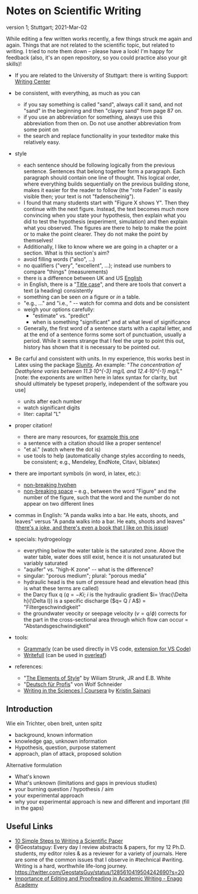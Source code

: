 # Notes on Scientific Writing

version 1; Stuttgart; 2021-Mar-02

While editing a few written works recently, a few things struck me again and again. Things that are not related to the scientific topic, but related to writing. I tried to note them down – please have a look! I'm happy for feedback (also, it's an open repository, so you could practice also your git skills)!

- If you are related to the University of Stuttgart: there is writing Support: [Writing Center](https://www.sz.uni-stuttgart.de/en/writing_center/mainpage/)

- be consistent, with everything, as much as you can
    - if you say something is called "sand", always call it sand, and not "sand" in the beginning and then "clayey sand" from page 87 on.
    - if you use an abbreviation for something, always use this abbreviation from then on. Do not use another abbreviation from some point on
	- the search and replace functionality in your texteditor make this relatively easy.

- style
    - each sentence should be following logically from the previous sentence. Sentences that belong together form a paragraph. Each paragraph should contain one line of thought. This logical order, where everything builds sequentially on the previous building stone, makes it easier for the reader to follow (the "rote Faden" is easily visible then; your text is not "fadenscheinig").
    - I found that many students start with "Figure X shows Y". Then they continue with the next figure. Instead, the text becomes much more convincing when you state your hypothesis, then explain what you did  to test the hypothesis (experiment, simulation) and then explain what you observed. The figures are there to help to make the point or to make the point clearer. They do not make the point by themselves!
    - Additionally, I like to know where we are going in a chapter or a section. What is this section's aim?
    - avoid filling words ("also", ...)
    - no qualifiers ("very", "excellent", ...); instead use numbers to compare "things" (measurements)
    - there is a difference between UK and US [English](http://www.tysto.com/uk-us-spelling-list.html)
    - in English, there is a "[Title case](https://en.wikipedia.org/wiki/Title_case)", and there are tools that convert a text (a heading) consistently
    - something can be seen *on* a figure or *in* a table.
    - "e.g., ..." and "i.e., " -- watch for comma and dots and be consistent
    - weigh your options carefully:
        - "estimate" vs. "predict"
        - when is something "significant" and at what level of significance
    - Generally, the first word of a sentence starts with a capital letter, and at the end of a sentence forms some sort of punctuation, usually a period. While it seems strange that I feel the urge to point this out, history has shown that it is necessary to be pointed out.


- Be carful and consistent with units. In my experience, this works best in Latex using the package [SIunitx](https://www.namsu.de/Extra/pakete/Siunitx.pdf). An example: "*The concentration of Deathylene varies between 11.3⋅10^{-3} mg/L and 12.4⋅10^{-1} mg/L*" [note: the exponents are written here in latex syntax for clarity, but should ultimately be typeset properly, independent of the software you use]
    - units after each number
    - watch significant digits
    - liter: capital "L"
    
- proper citation!
    - there are many resources, for [example this one](http://tim.thorpeallen.net/Courses/Reference/Citations.html)
    - a sentence with a citation should like a proper sentence!
    - "et al." (watch where the dot is)
    - use tools to help (automatically change styles according to needs, be consistent; e.g., Mendeley, EndNote, Citavi, biblatex)
    
    
- there are important symbols (in word, in latex, etc.):
    - [non-breaking hyphen](https://en.wikipedia.org/wiki/Wikipedia:Non-breaking_hyphen)
    - [non-breaking space](https://en.wikipedia.org/wiki/Non-breaking_space) – e.g., between the word "Figure" and the number of the figure, such that the word and the number do not appear on two different lines
    
- commas in English:
    "A panda walks into a bar. He eats, shoots, and leaves" versus "A panda walks into a bar. He eats, shoots and leaves" ([there's a joke, and there's even a book that I like on this issue](https://adeptenglish.com/lessons/english-learn-grammar-7/#eats-shoots-and-leaves-the-joke))


- specials: hydrogeology
    - everything below the water table is the saturated zone. Above the water table, water does still exist, hence it is not unsaturated but variably saturated
    - "aquifer" vs. "high-K zone" -- what is the difference?
    - singular: "porous medium"; plural: "porous media"
    - hydraulic head is the sum of pressure head and elevation head (this is what these terms are called)
	- the Darcy flux q ($q=-K i$; $i$ is the hydraulic gradient $i= \frac{\Delta h}{\Delta l}) is a specific discharge ($q= Q / A$)  = "Filtergeschwindigkeit"
	- the groundwater veocity or seepage velocity ($v = q / \phi$) corrects for the part in the cross-sectional area through which flow can occur = "Abstandsgeschwindigkeit"
    
- tools:
    - [Grammarly](https://www.grammarly.com) (can be used directly in VS code, [extension for VS Code](https://github.com/znck/grammarly))
    - [Writefull](https://writefull.com) (can be used in [overleaf](http://www.overleaf.com))
    
- references:
    - "[The Elements of Style](https://en.wikipedia.org/wiki/The_Elements_of_Style)" by Wiliam Strunk, JR and E.B. White
    - "[Deutsch für Profis](https://www.buecher.de/shop/humor/deutsch-fuer-profis/schneider-wolf/products_products/detail/prod_id/07603956/)" von Wolf Schneider
    - [Writing in the Sciences | Coursera](https://www.coursera.org/learn/sciwrite) by [Kristin Sainani](https://profiles.stanford.edu/kristin-sainani?tab=bio)


## Introduction

Wie ein Trichter, oben breit, unten spitz

- background, known information
- knowledge gap, unknown information
- Hypothesis, question, purpose statement
- approach, plan of attack, proposed solution

Alternative formulation

- What's known
- What's unknown (limitations and gaps in previous studies)
- your burning question / hypothesis / aim
- your experimental approach
- why your experimental approach is new and different and important (fill in the gaps)

## Useful Links
- [10 Simple Steps to Writing a Scientific Paper](https://spie.org/news/photonics-focus/janfeb-2020/how-to-write-a-scientific-paper?SSO=1)
- @Geostatsguy: Every day I review abstracts & papers, for my 12 Ph.D. students, my editor roles & as a reviewer for a variety of journals. Here are some of the common issues that I observe in #technical #writing. Writing is a hard, worthwhile life-long journey. https://twitter.com/GeostatsGuy/status/1285610419504242690?s=20
- [Importance of Editing and Proofreading in Academic Writing - Enago Academy](https://www.enago.com/academy/importance-of-proofreading-and-editing-in-academic-writing/)